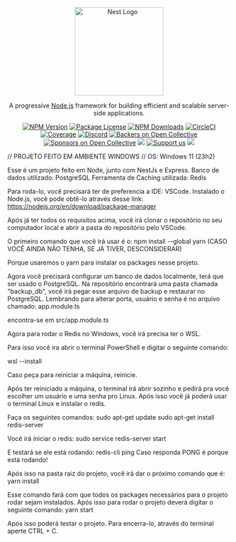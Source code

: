 <p align="center">
  <a href="http://nestjs.com/" target="blank"><img src="https://nestjs.com/img/logo-small.svg" width="200" alt="Nest Logo" /></a>
</p>

[circleci-image]: https://img.shields.io/circleci/build/github/nestjs/nest/master?token=abc123def456
[circleci-url]: https://circleci.com/gh/nestjs/nest

  <p align="center">A progressive <a href="http://nodejs.org" target="_blank">Node.js</a> framework for building efficient and scalable server-side applications.</p>
    <p align="center">
<a href="https://www.npmjs.com/~nestjscore" target="_blank"><img src="https://img.shields.io/npm/v/@nestjs/core.svg" alt="NPM Version" /></a>
<a href="https://www.npmjs.com/~nestjscore" target="_blank"><img src="https://img.shields.io/npm/l/@nestjs/core.svg" alt="Package License" /></a>
<a href="https://www.npmjs.com/~nestjscore" target="_blank"><img src="https://img.shields.io/npm/dm/@nestjs/common.svg" alt="NPM Downloads" /></a>
<a href="https://circleci.com/gh/nestjs/nest" target="_blank"><img src="https://img.shields.io/circleci/build/github/nestjs/nest/master" alt="CircleCI" /></a>
<a href="https://coveralls.io/github/nestjs/nest?branch=master" target="_blank"><img src="https://coveralls.io/repos/github/nestjs/nest/badge.svg?branch=master#9" alt="Coverage" /></a>
<a href="https://discord.gg/G7Qnnhy" target="_blank"><img src="https://img.shields.io/badge/discord-online-brightgreen.svg" alt="Discord"/></a>
<a href="https://opencollective.com/nest#backer" target="_blank"><img src="https://opencollective.com/nest/backers/badge.svg" alt="Backers on Open Collective" /></a>
<a href="https://opencollective.com/nest#sponsor" target="_blank"><img src="https://opencollective.com/nest/sponsors/badge.svg" alt="Sponsors on Open Collective" /></a>
  <a href="https://paypal.me/kamilmysliwiec" target="_blank"><img src="https://img.shields.io/badge/Donate-PayPal-ff3f59.svg"/></a>
    <a href="https://opencollective.com/nest#sponsor"  target="_blank"><img src="https://img.shields.io/badge/Support%20us-Open%20Collective-41B883.svg" alt="Support us"></a>
  <a href="https://twitter.com/nestframework" target="_blank"><img src="https://img.shields.io/twitter/follow/nestframework.svg?style=social&label=Follow"></a>
</p>

 // PROJETO FEITO EM AMBIENTE WINDOWS // OS: Windows 11 (23h2)

Esse é um projeto feito em Node, junto com NestJs e Express.
Banco de dados utilizado: PostgreSQL
Ferramenta de Caching utilizada: Redis

Para roda-lo, você precisará ter de preferencia a IDE: VSCode. Instalado o Node.js, você pode obtê-lo através desse link: https://nodejs.org/en/download/package-manager

Após já ter todos os requisitos acima, você irá clonar o repositório no seu computador local e abrir a pasta do repositório pelo VSCode.

O primeiro comando que você irá usar é o: npm install --global yarn (CASO VOCÊ AINDA NÃO TENHA, SE JÁ TIVER, DESCONSIDERAR)

Porque usaremos o yarn para instalar os packages nesse projeto.

Agora você precisará configurar um banco de dados localmente, terá que ser usado o PostgreSQL.
Na repositório encontrará uma pasta chamada "backup_db", você irá pegar esse arquivo de backup e restaurar no PostgreSQL.
Lembrando para alterar porta, usuário e senha é no arquivo chamado:
app.module.ts

encontra-se em src/app.module.ts

Agora para rodar o Redis no Windows, você irá precisa ter o WSL.

Para isso você ira abrir o terminal PowerShell e digitar o seguinte comando:

wsl --install

Caso peça para reiniciar a máquina, reinicie.

Após ter reiniciado a máquina, o terminal irá abrir sozinho e pedirá pra você escolher um usuário e uma senha pro Linux.
Após isso você já poderá usar o terminal Linux e instalar o redis.

Faça os seguintes comandos:
sudo apt-get update
sudo apt-get install redis-server

Você irá iniciar o redis:
sudo service redis-server start

E testará se ele está rodando:
redis-cli ping
Caso responda PONG é porque está rodando!

Após isso na pasta raiz do projeto, você irá dar o próximo comando que é: yarn install

Esse comando fará com que todos os packages necessários para o projeto rodar sejam instalados. Após isso para rodar o projeto deverá digitar o seguinte comando: yarn start

Após isso poderá testar o projeto. Para encerra-lo, através do terminal aperte CTRL + C.
